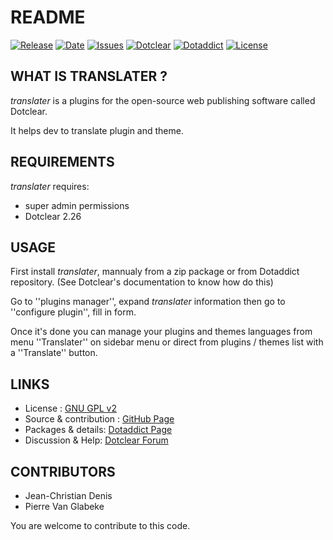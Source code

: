# README

[![Release](https://img.shields.io/github/v/release/JcDenis/translater)](https://github.com/JcDenis/translater/releases)
[![Date](https://img.shields.io/github/release-date/JcDenis/translater)](https://github.com/JcDenis/translater/releases)
[![Issues](https://img.shields.io/github/issues/JcDenis/translater)](https://github.com/JcDenis/translater/issues)
[![Dotclear](https://img.shields.io/badge/dotclear-v2.26-blue.svg)](https://fr.dotclear.org/download)
[![Dotaddict](https://img.shields.io/badge/dotaddict-official-green.svg)](https://plugins.dotaddict.org/dc2/details/translater)
[![License](https://img.shields.io/github/license/JcDenis/translater)](https://github.com/JcDenis/translater/blob/master/LICENSE)

## WHAT IS TRANSLATER ?

_translater_ is a plugins for the open-source 
web publishing software called Dotclear.

It helps dev to translate plugin and theme.

## REQUIREMENTS

_translater_ requires: 

 * super admin permissions
 * Dotclear 2.26

## USAGE

First install _translater_, mannualy from a zip package or from 
Dotaddict repository. (See Dotclear's documentation to know how do this)

Go to ''plugins manager'', expand _translater_ information then 
go to ''configure plugin'', fill in form.

Once it's done you can manage your plugins and themes languages 
from menu ''Translater'' on sidebar menu 
or direct from plugins / themes list with a ''Translate'' button.

## LINKS

 * License : [GNU GPL v2](https://www.gnu.org/licenses/old-licenses/lgpl-2.0.html)
 * Source & contribution : [GitHub Page](https://github.com/JcDenis/translater)
 * Packages & details:  [Dotaddict Page](https://plugins.dotaddict.org/dc2/details/translater)
 * Discussion & Help: [Dotclear Forum](https://forum.dotclear.org/viewtopic.php?id=39220)

## CONTRIBUTORS

 * Jean-Christian Denis
 * Pierre Van Glabeke

 You are welcome to contribute to this code.